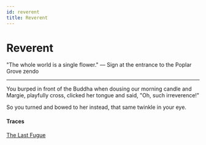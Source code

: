 ```yaml
---
id: reverent
title: Reverent
---
```


# Reverent

"The whole world is a single flower." — Sign at the entrance to the Poplar Grove zendo

---

You burped in front of the Buddha
when dousing our morning candle
and Margie, playfully cross,
clicked her tongue and said,
"Oh, such irreverence!"

So you turned and bowed to her instead,
that same twinkle in your eye.

#### Traces

[The Last Fugue](https://www.youtube.com/watch?v=FzI5eSA-Eck&lc=Ugy3NRdEUO7ahXbntEx4AaABAg "Bach and Gould at their contrapuntal best")